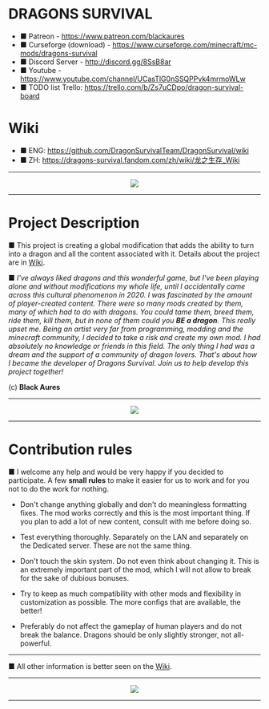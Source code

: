# DRAGONS SURVIVAL

* ■ Patreon - https://www.patreon.com/blackaures
* ■ Сurseforge (download) - https://www.curseforge.com/minecraft/mc-mods/dragons-survival
* ■ Discord Server - http://discord.gg/8SsB8ar
* ■ Youtube - https://www.youtube.com/channel/UCasTlG0nSSQPPvk4mrmoWLw
* ■ TODO list Trello: https://trello.com/b/Zs7uCDpo/dragon-survival-board

# Wiki 

* ■ ENG: https://github.com/DragonSurvivalTeam/DragonSurvival/wiki
* ■ ZH:  https://dragons-survival.fandom.com/zh/wiki/龙之生存_Wiki

***

<p align="center">
  <img src="https://github.com/DragonSurvivalTeam/DragonSurvival/assets/43911230/d8ae8006-de1f-4efb-a8f8-18e3c9c3f615" />
</p>

***

# Project Description

■ This project is creating a global modification that adds the ability to turn into a dragon and all the content associated with it. Details about the project are in [Wiki](https://github.com/DragonSurvivalTeam/DragonSurvival/wiki). 

■ *I've always liked dragons and this wonderful game, but I've been playing alone and without modifications my whole life, until I accidentally came across this cultural phenomenon in 2020. I was fascinated by the amount of player-created content. There were so many mods created by them, many of which had to do with dragons. You could tame them, breed them, ride them, kill them, but in none of them could you **BE a dragon**. This really upset me. Being an artist very far from programming, modding and the minecraft community, I decided to take a risk and create my own mod. I had absolutely no knowledge or friends in this field. The only thing I had was a dream and the support of a community of dragon lovers. That's about how I became the developer of Dragons Survival. Join us to help develop this project together!*

(c) **Black Aures**

***

<p align="center">
  <img src="https://github.com/DragonSurvivalTeam/DragonSurvival/assets/43911230/850db1d4-2e20-4bf0-8357-6176654bd91b" />
</p>

***


# Contribution rules

■  I welcome any help and would be very happy if you decided to participate. A few **small rules** to make it easier for us to work and for you not to do the work for nothing. 

* Don't change anything globally and don't do meaningless formatting fixes. The mod works correctly and this is the most important thing. If you plan to add a lot of new content, consult with me before doing so.

* Test everything thoroughly. Separately on the LAN and separately on the Dedicated server. These are not the same thing.  

* Don't touch the skin system. Do not even think about changing it. This is an extremely important part of the mod, which I will not allow to break for the sake of dubious bonuses.

* Try to keep as much compatibility with other mods and flexibility in customization as possible. The more configs that are available, the better! 

* Preferably do not affect the gameplay of human players and do not break the balance. Dragons should be only slightly stronger, not all-powerful.

***

■  All other information is better seen on the [Wiki](https://github.com/DragonSurvivalTeam/DragonSurvival/wiki).

***


<p align="center">
  <img src="https://github.com/DragonSurvivalTeam/DragonSurvival/assets/43911230/9dd48f1c-3e42-435d-bbe3-67e05360d222" />
</p>

***
